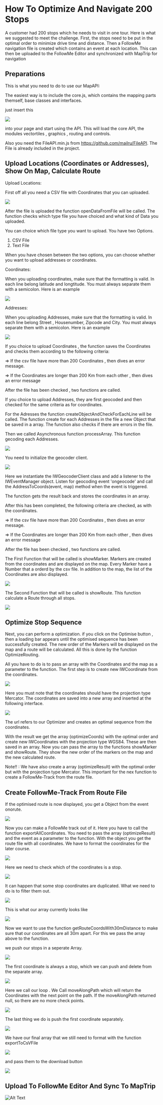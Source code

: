 # How To Optimize And Navigate 200 Stops

A customer had 200 stops which he needs to visit in one tour. Here is what we suggested to meet the challenge. First, the stops need to be put in the optimal order to minimize drive time and distance. Then a FollowMe navigation file is created which contains an event at each location. This can then be uploaded to the FollowMe Editor and synchronized with MapTrip for navigation

## Preparations

This is what you need to do to use our MapAPI:

The easiest way is to include the core.js, which contains the mapping parts themself, base classes and interfaces.

just insert this 

![](readme_png/MapAPILink.PNG)

into your page and start using the API. This will load the core API, the modules vectortiles , graphics , routing and controls.

Also you need the FileAPI.min.js from https://github.com/mailru/FileAPI. The File is already included in the project.

## Upload Locations (Coordinates or Addresses), Show On Map, Calculate Route


Upload Locations:

First off all you need a CSV file with Coordinates that you can uploaded. 

![](readme_png/uploadContainer.PNG)

After the file is uploaded the function openDataFromFile will be called. The function checks which type file you have choiced and what kind of Data you uploaded.

You can choice which file type you want to upload. You have two Options.

1. CSV File
2. Text File

When you have chosen between the two options, you can choose whether you want to upload addresses or coordinates.

Coordinates:

When you uploading coordinates, make sure that the formatting is valid. In each line belong latitude and longtitude. 
You must always separate them with a semicolon.
Here is an example 

![](readme_png/KoordinatenBeispiel.PNG)

Addresses:

When you uploading Addresses, make sure that the formatting is valid. In each line belong Street , Housenumber, Zipcode and City. 
You must always separate them with a semicolon.
Here is an example 

![](readme_png/AdressenBeispiel.PNG)

If you choice to upload Coordinates , the function saves the Coordinates and checks them according to the following criteria:

=> If the csv file have more than 200 Coordinates , then dives an error message.

=> If the Coordinates are longer than 200 Km from each other , then dives an error message

After the file has been checked , two functions are called.


If you choice to upload Addresses, they are first geocoded and then checked for the same criteria as for coordinates.

For the Adresses the function createObjectAndCheckForEachLine will be called. The function create for each Addresses in the file a new Object that be saved in a array. 
The function also checks if there are errors in the file.

Then we called Asynchronous function processArray. This function gecoding each Addresses.

![](readme_png/geocodeAdressen.PNG)

You need to initialize the geocoder client.

![](readme_png/geocoderclient.PNG)

Here we instantiate the IWGeocoderClient class and add a listener to the IWEventManager object. Listen for geocoding event 'ongeocode' and call the AddressToCoords(event, map) method when the event is triggered.


The function gets the result back and stores the coordinates in an array.

After this has been completed, the following criteria are checked, as with the coordinates.

=> If the csv file have more than 200 Coordinates , then dives an error message.

=> If the Coordinates are longer than 200 Km from each other , then dives an error message

After the file has been checked , two functions are called.


The First Function that will be called is showMarker. Markers are created from the coordinates and are displayed on the map. Every Marker have a Number that a orderd by the csv file. In addition to the map, the list of the Coordinates are also displayed.

![](readme_png/showMarker.PNG)

The Second Function that will be called is showRoute. This function calculate a Route through all stops.

![](readme_png/showRoute.PNG)

## Optimize Stop Sequence

Next, you can perform a optimization. if you click on the Optimise button , then a loading bar appears until the optimised sequence has been successfully created. The new order of the Markers will be displayed on the map and a route will be calculated. All this is done by the function OptimizeRouting.

All you have to do is to pass an array with the Coordinates and the map as a parameter to the function. 
The first step is to create new IWCoordinate from the coordinates.

![](readme_png/ArrayForOptimize.PNG)

Here you must note that the coordinates should have the projection type Mercator.
The coordinates are saved into a new array and inserted at the following interface.

![](readme_png/optimizationurl.PNG)

The url refers to our Optimizer and creates an optimal sequence from the coordinates.

With the result we get the array (optimizeCoords) with the optimal order and create new IWCoordinates with the projection type WGS84. These are then saved in an array. Now you can pass the array to the functions showMarker and showRoute. They show the new order of the markers on the map and the new calculated route.

Note!! : We have also create a array (optimizeResult) with the optimal order but with the projection type Mercator. This important for the nex function to create a FollowMe-Track from the route file.



## Create FollowMe-Track From Route File
If the optimised route is now displayed, you get a Object from the event onorute.

![](readme_png/EventOnroute.PNG)

Now you can make a FollowMe track out of it. Here you have to call the function exportAllCoordinates. You need to pass the array (optimizeResult) and the event as a parameter to the function.
With the object you get the route file with all coordinates.
We have to format the coordinates for the later course.

![](readme_png/exportAllCoordinates1.PNG)

Here we need to check which of the coordinates is a stop.

![](readme_png/exportAllCoordinates2.PNG)

It can happen that some stop coordinates are duplicated. What we need to do is to filter them out.

![](readme_png/exportAllCoordinates3.PNG)

This is what our array currently looks like

![](readme_png/ArrayExample.PNG)


Now we want to use the function getRouteCoordsWith30mDistance to make sure that our coordinates are all 30m apart. For this we pass the array above to the function.

we push our stops in a seperate Array. 

![](readme_png/RouteCoords30mDistance.PNG)

The first coordinate is always a stop, which we can push and delete from the separate array.

![](readme_png/RouteCoords30mDistance2.PNG)

Here we call our loop . We Call moveAlongPath which will return the Coordinates with the next point on the path. If the moveAlongPath returned null, so there are no more check points.

![](readme_png/RouteCoords30mDistanc4.PNG)

The last thing we do is push the first coordinate separately.  

![](readme_png/RouteCoords30mDistanc3.PNG)

We have our final array that we still need to format with the function exportToCsVFile 

![](readme_png/download1.PNG)


and pass them to the download button

![](readme_png/download2.PNG)


## Upload To FollowMe Editor And Sync To MapTrip
![Alt Text](readme_png/uploadFME-Track.gif)